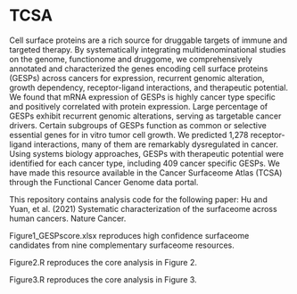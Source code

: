 # TCSA

Cell surface proteins are a rich source for druggable targets of immune and targeted therapy. By systematically integrating multidenominational studies on the genome, functionome and druggome, we comprehensively annotated and characterized the genes encoding cell surface proteins (GESPs) across cancers for expression, recurrent genomic alteration, growth dependency, receptor-ligand interactions, and therapeutic potential. We found that mRNA expression of GESPs is highly cancer type specific and positively correlated with protein expression. Large percentage of GESPs exhibit recurrent genomic alterations, serving as targetable cancer drivers. Certain subgroups of GESPs function as common or selective essential genes for in vitro tumor cell growth. We predicted 1,278 receptor-ligand interactions, many of them are remarkably dysregulated in cancer. Using systems biology approaches, GESPs with therapeutic potential were identified for each cancer type, including 409 cancer specific GESPs. We have made this resource available in the Cancer Surfaceome Atlas (TCSA) through the Functional Cancer Genome data portal.

This repository contains analysis code for the following paper: Hu and Yuan, et al. (2021) Systematic characterization of the surfaceome across human cancers. Nature Cancer.


Figure1_GESPscore.xlsx reproduces high confidence surfaceome candidates from nine complementary surfaceome resources.

Figure2.R reproduces the core analysis in Figure 2.

Figure3.R reproduces the core analysis in Figure 3.
